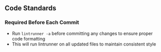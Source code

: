 ## Code Standards

### Required Before Each Commit
- Run `lintrunner -a` before committing any changes to ensure proper code formatting
- This will run lintrunner on all updated files to maintain consistent style
